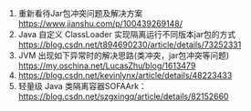 1. 重新看待Jar包冲突问题及解决方案 https://www.jianshu.com/p/100439269148/
2. Java 自定义 ClassLoader 实现隔离运行不同版本jar包的方式  https://blog.csdn.net/t894690230/article/details/73252331
3. JVM 出现如下异常时的解决思路(类冲突，jar包冲突等问题) https://my.oschina.net/LucasZhu/blog/1613479
4. https://blog.csdn.net/kevinlynx/article/details/48223433
5. 轻量级 Java 类隔离容器SOFAArk： https://blog.csdn.net/szgxingq/article/details/82152660